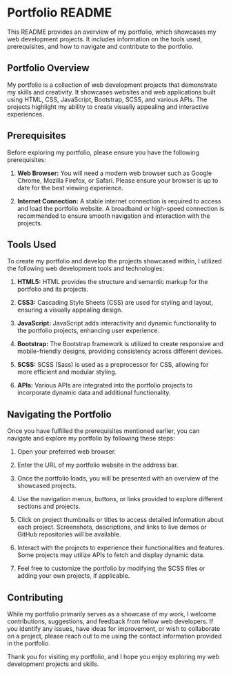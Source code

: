 # Portfolio README

This README provides an overview of my portfolio, which showcases my web development projects. It includes information on the tools used, prerequisites, and how to navigate and contribute to the portfolio.

## Portfolio Overview

My portfolio is a collection of web development projects that demonstrate my skills and creativity. It showcases websites and web applications built using HTML, CSS, JavaScript, Bootstrap, SCSS, and various APIs. The projects highlight my ability to create visually appealing and interactive experiences.

## Prerequisites

Before exploring my portfolio, please ensure you have the following prerequisites:

1. **Web Browser:** You will need a modern web browser such as Google Chrome, Mozilla Firefox, or Safari. Please ensure your browser is up to date for the best viewing experience.

2. **Internet Connection:** A stable internet connection is required to access and load the portfolio website. A broadband or high-speed connection is recommended to ensure smooth navigation and interaction with the projects.

## Tools Used

To create my portfolio and develop the projects showcased within, I utilized the following web development tools and technologies:

1. **HTML5:** HTML provides the structure and semantic markup for the portfolio and its projects.

2. **CSS3:** Cascading Style Sheets (CSS) are used for styling and layout, ensuring a visually appealing design.

3. **JavaScript:** JavaScript adds interactivity and dynamic functionality to the portfolio projects, enhancing user experience.

4. **Bootstrap:** The Bootstrap framework is utilized to create responsive and mobile-friendly designs, providing consistency across different devices.

5. **SCSS:** SCSS (Sass) is used as a preprocessor for CSS, allowing for more efficient and modular styling.

6. **APIs:** Various APIs are integrated into the portfolio projects to incorporate dynamic data and additional functionality.

## Navigating the Portfolio

Once you have fulfilled the prerequisites mentioned earlier, you can navigate and explore my portfolio by following these steps:

1. Open your preferred web browser.

2. Enter the URL of my portfolio website in the address bar.

3. Once the portfolio loads, you will be presented with an overview of the showcased projects.

4. Use the navigation menus, buttons, or links provided to explore different sections and projects.

5. Click on project thumbnails or titles to access detailed information about each project. Screenshots, descriptions, and links to live demos or GitHub repositories will be available.

6. Interact with the projects to experience their functionalities and features. Some projects may utilize APIs to fetch and display dynamic data.

7. Feel free to customize the portfolio by modifying the SCSS files or adding your own projects, if applicable.

## Contributing

While my portfolio primarily serves as a showcase of my work, I welcome contributions, suggestions, and feedback from fellow web developers. If you identify any issues, have ideas for improvement, or wish to collaborate on a project, please reach out to me using the contact information provided in the portfolio.

Thank you for visiting my portfolio, and I hope you enjoy exploring my web development projects and skills.
